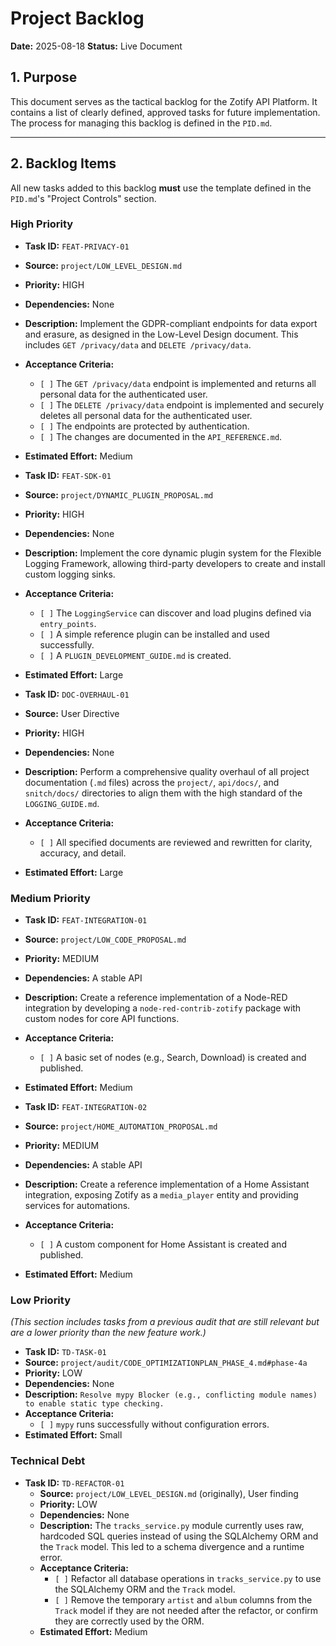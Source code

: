 # Project Backlog

**Date:** 2025-08-18
**Status:** Live Document

## 1. Purpose

This document serves as the tactical backlog for the Zotify API Platform. It contains a list of clearly defined, approved tasks for future implementation. The process for managing this backlog is defined in the `PID.md`.

---

## 2. Backlog Items

All new tasks added to this backlog **must** use the template defined in the `PID.md`'s "Project Controls" section.

### High Priority

-   **Task ID:** `FEAT-PRIVACY-01`
-   **Source:** `project/LOW_LEVEL_DESIGN.md`
-   **Priority:** HIGH
-   **Dependencies:** None
-   **Description:** Implement the GDPR-compliant endpoints for data export and erasure, as designed in the Low-Level Design document. This includes `GET /privacy/data` and `DELETE /privacy/data`.
-   **Acceptance Criteria:**
    -   `[ ]` The `GET /privacy/data` endpoint is implemented and returns all personal data for the authenticated user.
    -   `[ ]` The `DELETE /privacy/data` endpoint is implemented and securely deletes all personal data for the authenticated user.
    -   `[ ]` The endpoints are protected by authentication.
    -   `[ ]` The changes are documented in the `API_REFERENCE.md`.
-   **Estimated Effort:** Medium

-   **Task ID:** `FEAT-SDK-01`
-   **Source:** `project/DYNAMIC_PLUGIN_PROPOSAL.md`
-   **Priority:** HIGH
-   **Dependencies:** None
-   **Description:** Implement the core dynamic plugin system for the Flexible Logging Framework, allowing third-party developers to create and install custom logging sinks.
-   **Acceptance Criteria:**
    -   `[ ]` The `LoggingService` can discover and load plugins defined via `entry_points`.
    -   `[ ]` A simple reference plugin can be installed and used successfully.
    -   `[ ]` A `PLUGIN_DEVELOPMENT_GUIDE.md` is created.
-   **Estimated Effort:** Large

-   **Task ID:** `DOC-OVERHAUL-01`
-   **Source:** User Directive
-   **Priority:** HIGH
-   **Dependencies:** None
-   **Description:** Perform a comprehensive quality overhaul of all project documentation (`.md` files) across the `project/`, `api/docs/`, and `snitch/docs/` directories to align them with the high standard of the `LOGGING_GUIDE.md`.
-   **Acceptance Criteria:**
    -   `[ ]` All specified documents are reviewed and rewritten for clarity, accuracy, and detail.
-   **Estimated Effort:** Large

### Medium Priority

-   **Task ID:** `FEAT-INTEGRATION-01`
-   **Source:** `project/LOW_CODE_PROPOSAL.md`
-   **Priority:** MEDIUM
-   **Dependencies:** A stable API
-   **Description:** Create a reference implementation of a Node-RED integration by developing a `node-red-contrib-zotify` package with custom nodes for core API functions.
-   **Acceptance Criteria:**
    -   `[ ]` A basic set of nodes (e.g., Search, Download) is created and published.
-   **Estimated Effort:** Medium

-   **Task ID:** `FEAT-INTEGRATION-02`
-   **Source:** `project/HOME_AUTOMATION_PROPOSAL.md`
-   **Priority:** MEDIUM
-   **Dependencies:** A stable API
-   **Description:** Create a reference implementation of a Home Assistant integration, exposing Zotify as a `media_player` entity and providing services for automations.
-   **Acceptance Criteria:**
    -   `[ ]` A custom component for Home Assistant is created and published.
-   **Estimated Effort:** Medium

### Low Priority

*(This section includes tasks from a previous audit that are still relevant but are a lower priority than the new feature work.)*

-   **Task ID:** `TD-TASK-01`
-   **Source:** `project/audit/CODE_OPTIMIZATIONPLAN_PHASE_4.md#phase-4a`
-   **Priority:** LOW
-   **Dependencies:** None
-   **Description:** `Resolve mypy Blocker (e.g., conflicting module names) to enable static type checking.`
-   **Acceptance Criteria:**
    -   `[ ]` `mypy` runs successfully without configuration errors.
-   **Estimated Effort:** Small

### Technical Debt

-   **Task ID:** `TD-REFACTOR-01`
    -   **Source:** `project/LOW_LEVEL_DESIGN.md` (originally), User finding
    -   **Priority:** LOW
    -   **Dependencies:** None
    -   **Description:** The `tracks_service.py` module currently uses raw, hardcoded SQL queries instead of using the SQLAlchemy ORM and the `Track` model. This led to a schema divergence and a runtime error.
    -   **Acceptance Criteria:**
        -   `[ ]` Refactor all database operations in `tracks_service.py` to use the SQLAlchemy ORM and the `Track` model.
        -   `[ ]` Remove the temporary `artist` and `album` columns from the `Track` model if they are not needed after the refactor, or confirm they are correctly used by the ORM.
    -   **Estimated Effort:** Medium
